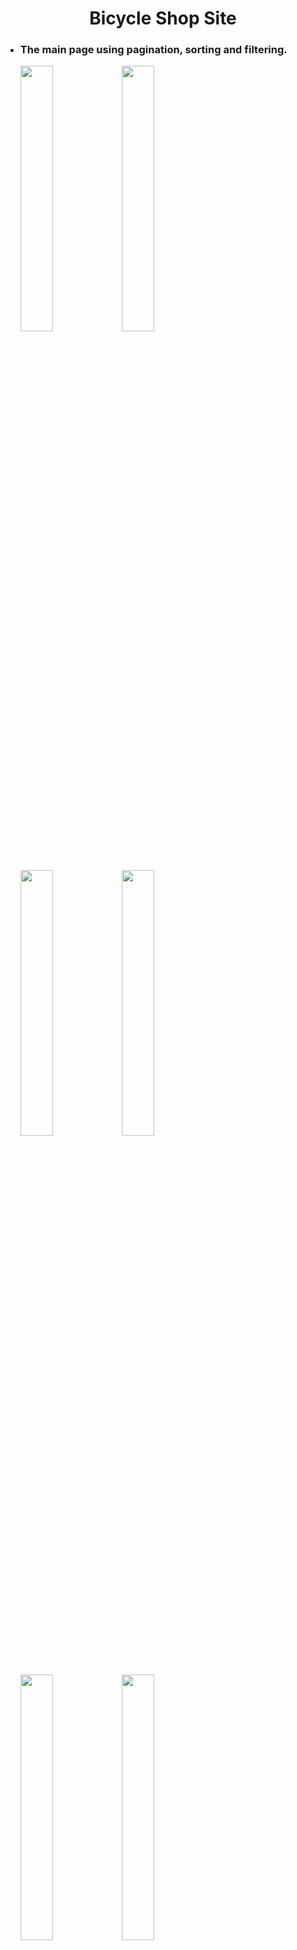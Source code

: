 <h1 align="center">
  Bicycle Shop Site
</h1>
<ul>
  <li>
    <h3>The main page using pagination, sorting and filtering.</h3>
    <p>
      <img src="https://github.com/NotGasaiYuno/my-programming-projects/blob/main/Attachments/3.png" width="33%" />
      <img src="https://github.com/NotGasaiYuno/my-programming-projects/blob/main/Attachments/2.png" width="33%" />
      <img src="https://github.com/NotGasaiYuno/my-programming-projects/blob/main/Attachments/14.png" width="33%" />
      <img src="https://github.com/NotGasaiYuno/my-programming-projects/blob/main/Attachments/14.png" width="33%" />
      <img src="https://github.com/NotGasaiYuno/my-programming-projects/blob/main/Attachments/15.png" width="33%" />
      <img src="https://github.com/NotGasaiYuno/my-programming-projects/blob/main/Attachments/4.png" width="33%" />
    </p>
  </li>
  <li>
    <h3>Log in, Sign up, Passwor recovery pages.</h3>
    <p>
      <img src="https://github.com/NotGasaiYuno/my-programming-projects/blob/main/Attachments/6.png" width="33%" />
      <img src="https://github.com/NotGasaiYuno/my-programming-projects/blob/main/Attachments/5.png" width="33%" />
      <img src="https://github.com/NotGasaiYuno/my-programming-projects/blob/main/Attachments/16.png" width="33%" />
    </p>
  </li>
  <li>
    <h3>Shopping cart page, Purchasing.</h3>
    <p>
      <img src="https://github.com/NotGasaiYuno/my-programming-projects/blob/main/Attachments/9.png" width="49.5%" />
      <img src="https://github.com/NotGasaiYuno/my-programming-projects/blob/main/Attachments/11.png" width="49.5%" />
      <img src="https://github.com/NotGasaiYuno/my-programming-projects/blob/main/Attachments/12.png" width="49.5%" />
      <img src="https://github.com/NotGasaiYuno/my-programming-projects/blob/main/Attachments/13.png" width="49.5%" />
    </p>
  </li>
  <li>
    <h3>Good information with slideshow component.</h3>
    <p>
      <img src="https://github.com/NotGasaiYuno/my-programming-projects/blob/main/Attachments/7.png" width="49.5%" />
      <img src="https://github.com/NotGasaiYuno/my-programming-projects/blob/main/Attachments/10.png" width="49.5%"/>
    </p>
  </li>
</ul>
